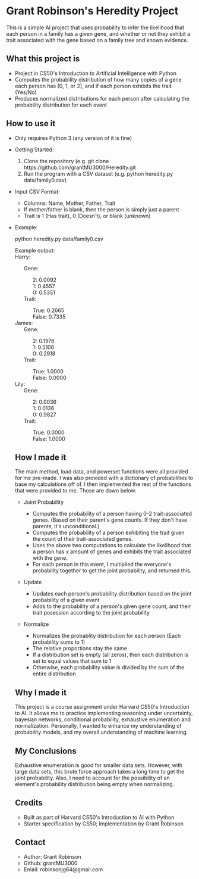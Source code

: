 # Grant Robinson's Heredity Project
This is a simple AI project that uses probability to infer the likelihood that each person in a family has a given gene, and whether
or not they exhibit a trait associated with the gene based on a family tree and known evidence.
## What this project is
<ul>
  <li>Project in CS50's Introduction to Artificial Intelligence with Python</li>
  <li> Computes the probability distribution of how many copies of a gene each person has (0, 1, or 2), and if each person exhibits the trait (Yes/No)
  </li>
  <li>Produces normalized distributions for each person after calculating the probability distribution for each event</li>
</ul>

## How to use it
<ul>
  <li>Only requires Python 3 (any version of it is fine)</li>
  <li>
    <p> Getting Started: </p>
    <ol>
      <li>Clone the repository (e.g. git clone https://github.com/grantMU3000/Heredity.git </li>
      <li> Run the program with a CSV dataset (e.g. python heredity.py data/family0.csv)</li>
    </ol>
  </li>
  <li>
    <p>Input CSV Format:</p>
    <ul>
      <li> Columns: Name, Mother, Father, Trait </li>
      <li> If mother/father is blank, then the person is simply just a parent </li>
      <li> Trait is 1 (Has trait), 0 (Doesn't), or blank (unknown) </li>
    </ul>
  </li>
  <li>
    <p> Example: </p>
    <p> python heredity.py data/family0.csv </p>
    <p> Example output: <br>
      Harry:<br>
      <ul>
        Gene: <br>
        <ul>
          2: 0.0092 <br>
          1: 0.4557 <br>
          0: 0.5351 <br>
        </ul>
        Trait: <br>
        <ul>
          True: 0.2665 <br>
          False: 0.7335 <br>
        </ul>
      </ul>
James: <br>
  <ul>
  Gene: <br>
    <ul>
    2: 0.1976 <br>
    1: 0.5106 <br>
    0: 0.2918 <br>
    </ul>
  Trait:<br>
    <ul>
    True: 1.0000<br>
    False: 0.0000<br>
    </ul>
  </ul>
Lily:<br>
  <ul>
  Gene:<br>
    <ul>
    2: 0.0036<br>
    1: 0.0136<br>
    0: 0.9827<br>
    </ul>
  Trait:<br>
    <ul>
    True: 0.0000<br>
    False: 1.0000<br>
    </ul>
    </p>
  </li>
</ul>

## How I made it
The main method, load data, and powerset functions were all provided for me pre-made. I was also provided with a dictionary of probabilities to base my calculations off of. I then implemented the rest of the functions that were provided to me. Those are down below.
<ul>
  <li>
    <p>Joint Probability</p>
    <ul>
      <li> Computes the probability of a person having 0-2 trait-associated genes. (Based on their parent's gene counts. If they don't have parents, it's unconditional.) </li>
      <li> Computes the probability of a person exhibiting the trait given the count of their trait-associated genes. </li>
      <li> Uses the above two computations to calculate the likelihood that a person has x amount of genes and exhibits the trait associated with the gene. </li>
      <li> For each person in this event, I multiplied the everyone's probability together to get the joint probability, and returned this. </li>
    </ul>
  </li>
  
  <li>
    <p>Update</p>
    <ul>
      <li> Updates each person's probability distribution based on the joint probability of a given event </li>
      <li> Adds to the probability of a person's given gene count, and their trait posession according to the joint probability </li>
    </ul>
  </li>

  <li>
    <p> Normalize </p>
    <ul>
      <li> Normalizes the probablity distribution for each person (Each probability sums to 1) </li>
      <li> The relative proportions stay the same </li>
      <li> If a distribution set is empty (all zeros), then each distribution is set to equal values that sum to 1 </li>
      <li> Otherwise, each probability value is divided by the sum of the entire distribution </li>
    </ul>
  </li>
</ul>

## Why I made it
This project is a course assignment under Harvard CS50's Introduction to AI. It allows me to practice implementing reasoning under uncertainty, bayesian networks, conditional probability, exhaustive enumeration and normalization. Personally, I wanted to enhance my understanding of probability models, and my overall understanding of machine learning.

## My Conclusions
Exhaustive enumeration is good for smaller data sets. However, with large data sets, this brute force approach takes a long time to get the joint probability. Also, I need to account for the possibility of an element's probability distribution being empty when normalizing.

## Credits
<ul>
  <li>Built as part of Harvard CS50's Introduction to AI with Python</li>
  <li>Starter specification by CS50; implementation by Grant Robinson</li>
</ul>

## Contact
<ul>
  <li>Author: Grant Robinson</li>
  <li>Github: grantMU3000</li>
  <li>Email: robinsonjg64@gmail.com</li>
</ul>
